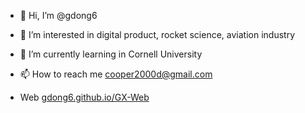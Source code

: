 - 👋 Hi, I’m @gdong6
- 👀 I’m interested in digital product, rocket science, aviation industry
- 🌱 I’m currently learning in Cornell University

- 📫 How to reach me cooper2000d@gmail.com
- Web [gdong6.github.io/GX-Web](https://gdong6.github.io/GX-Web/)

<!---
gdong6/gdong6 is a ✨ special ✨ repository because its `README.md` (this file) appears on your GitHub profile.
You can click the Preview link to take a look at your changes.
--->
